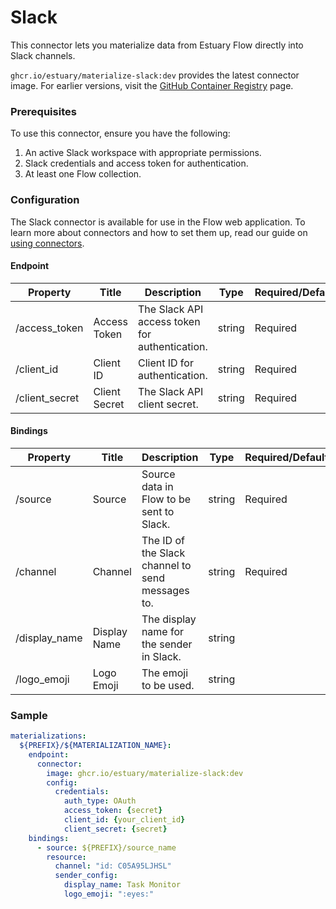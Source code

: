 # Slack

This connector lets you materialize data from Estuary Flow directly into Slack channels.

`ghcr.io/estuary/materialize-slack:dev` provides the latest connector image. For earlier versions, visit the [GitHub Container Registry](https://ghcr.io/estuary/materialize-slack) page.

### Prerequisites

To use this connector, ensure you have the following:

1. An active Slack workspace with appropriate permissions.
2. Slack credentials and access token for authentication.
3. At least one Flow collection.

### Configuration

The Slack connector is available for use in the Flow web application. To learn more about connectors and how to set them up, read our guide on [using connectors](https://docs.estuary.dev/concepts/connectors/#using-connectors).

#### Endpoint

| Property | Title | Description | Type | Required/Default |
| --- | --- | --- | --- | --- |
| /access_token | Access Token | The Slack API access token for authentication. | string | Required |
| /client_id | Client ID | Client ID for authentication. | string | Required |
| /client_secret | Client Secret | The Slack API client secret. | string | Required |

#### Bindings

| Property | Title | Description | Type | Required/Default |
| --- | --- | --- | --- | --- |
| /source | Source | Source data in Flow to be sent to Slack. | string | Required |
| /channel | Channel | The ID of the Slack channel to send messages to. | string | Required |
| /display_name | Display Name | The display name for the sender in Slack. | string | |
| /logo_emoji | Logo Emoji | The emoji to be used. | string |  |

### Sample

```yaml
materializations:
  ${PREFIX}/${MATERIALIZATION_NAME}:
    endpoint:
      connector:
        image: ghcr.io/estuary/materialize-slack:dev
        config:
          credentials:
            auth_type: OAuth
            access_token: {secret}
            client_id: {your_client_id}
            client_secret: {secret}
    bindings:
      - source: ${PREFIX}/source_name
        resource:
          channel: "id: C05A95LJHSL"
          sender_config:
            display_name: Task Monitor
            logo_emoji: ":eyes:"
```
